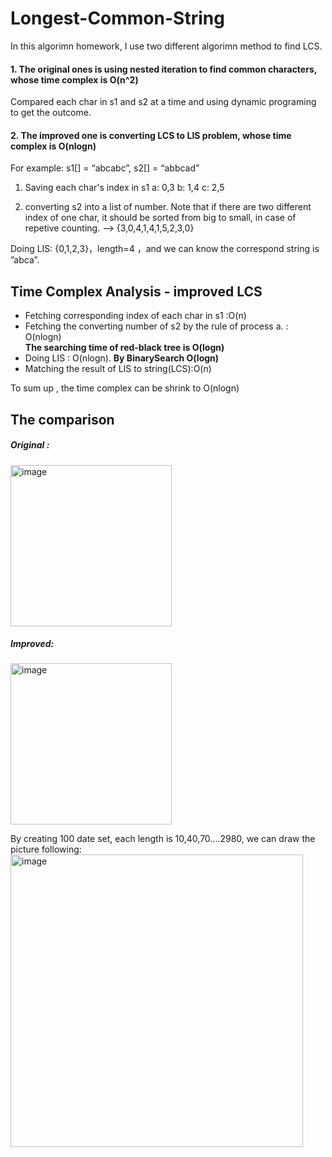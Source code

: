 # Longest-Common-String
In this algorimn homework, I use two different algorimn method to find LCS.

#### 1. The original ones is using nested iteration to find common characters, whose time complex is **O(n^2)**
Compared each char in s1 and s2 at a time and using dynamic programing to get the outcome.

#### 2. The improved one is converting LCS to LIS problem, whose time complex is **O(nlogn)**
For example:
 s1[] = “abcabc”, s2[] = “abbcad”
 
1. Saving each char's index in s1
 a: 0,3
 b: 1,4 
 c: 2,5
 
 2.  converting s2 into a list of number.
    Note that if there are two different index of one char, it should be sorted from big to small, in case of repetive counting.
--> {3,0,4,1,4,1,5,2,3,0} 

 Doing LIS: {0,1,2,3}，length=4  ，and we can know the correspond string is ”abca”.


## Time Complex Analysis - improved LCS
-	Fetching corresponding index of each char in s1 :O(n)
-	Fetching the converting number of s2 by the rule of process a. : O(nlogn)  
**The searching time of red-black tree is O(logn)**
-	Doing LIS : O(nlogn). **By BinarySearch O(logn)**
-	Matching the result of LIS to string(LCS):O(n)

To sum up , the time complex can be shrink to O(nlogn)

## The comparison
##### Original :

<img width="258" alt="image" src="https://user-images.githubusercontent.com/57362375/136911072-5eb09a8a-a06c-43a0-ab55-ed61951e5790.png">

##### Improved:

<img width="258" alt="image" src="https://user-images.githubusercontent.com/57362375/136911085-4f422cd4-ff5f-4ba3-9e29-00fe5177c129.png">

By creating 100 date set, each length is 10,40,70....2980, we can draw the picture following:
<img width="468" alt="image" src="https://user-images.githubusercontent.com/57362375/136911442-ebe8c921-361b-4618-88a6-86d1bc3e8eab.png">

